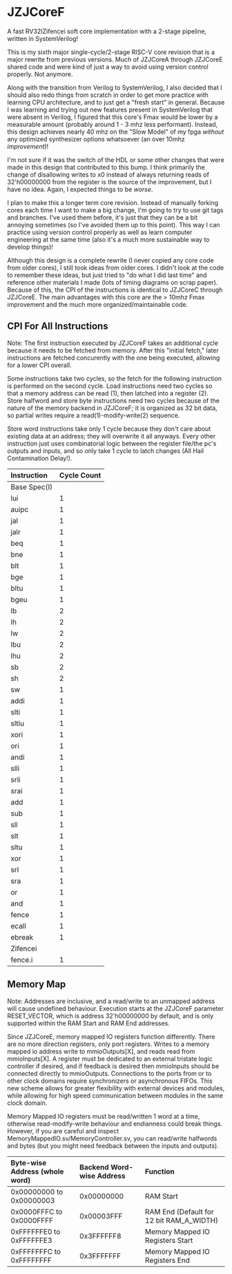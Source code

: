 # JZJCoreF

A fast RV32IZifencei soft core implementation with a 2-stage pipeline, written in SystemVerilog!

This is my sixth major single-cycle/2-stage RISC-V core revision that is a major rewrite from previous versions. Much of JZJCoreA through JZJCoreE shared code and were kind of just a way to avoid using version control properly. Not anymore.

Along with the transition from Verilog to SystemVerilog, I also decided that I should also redo things from scratch in order to get more practice with learning CPU architecture, and to just get a "fresh start" in general. Because I was learning and trying out new features present in SystemVerilog that were absent in Verilog, I figured that this core's Fmax would be lower by a measurable amount (probably around 1 - 3 mhz less performant). Instead, this design achieves nearly 40 mhz on the "Slow Model" of my fpga _without_ any optimized synthesizer options whatsoever (an over 10mhz _improvement_)!

I'm not sure if it was the switch of the HDL or some other changes that were made in this design that contributed to this bump. I think primarily the change of disallowing writes to x0 instead of always returning reads of 32'h00000000 from the register is the source of the improvement, but I have no idea. Again, I expected things to be _worse_.

I plan to make this a longer term core revision. Instead of manually forking cores each time I want to make a big change, I'm going to try to use git tags and branches. I've used them before, it's just that they can be a bit annoying sometimes (so I've avoided them up to this point). This way I can practice using version control properly as well as learn computer engineering at the same time (also it's a much more sustainable way to develop things)!

Although this design is a complete rewrite (I never copied any core code from older cores), I still took ideas from older cores. I didn't look at the code to remember these ideas, but just tried to "do what I did last time" and reference other materials I made (lots of timing diagrams on scrap paper). Because of this, the CPI of the instructions is identical to JZJCoreC through JZJCoreE. The main advantages with this core are the > 10mhz Fmax improvement and the much more organized/maintainable code.

## CPI For All Instructions

Note: The first instruction executed by JZJCoreF takes an additional cycle because it needs to be fetched from memory. After this "initial fetch," later instructions are fetched concurently with the one being executed, allowing for a lower CPI overall.

Some instructions take two cycles, so the fetch for the following instruction is performed on the second cycle. Load instructions need two cycles so that a memory address can be read (1), then latched into a register (2). Store halfword and store byte instructions need two cycles because of the nature of the memory backend in JZJCoreF; it is organized as 32 bit data, so partial writes require a read(1)-modify-write(2) sequence.

Store word instructions take only 1 cycle because they don't care about existing data at an address; they will overwrite it all anyways. Every other instruction just uses combinatorial logic between the register file/the pc's outputs and inputs, and so only take 1 cycle to latch changes (All Hail Contamination Delay!).

| Instruction | Cycle Count |
|:------------|:-----------------------|
|Base Spec(I)|
| lui | 1 |
| auipc | 1 |
| jal | 1 |
| jalr | 1 |
| beq | 1 |
| bne | 1 |
| blt | 1 |
| bge | 1 |
| bltu | 1 |
| bgeu | 1 |
| lb | 2 |
| lh | 2 |
| lw | 2 |
| lbu | 2 |
| lhu | 2 |
| sb | 2 |
| sh | 2 |
| sw | 1 |
| addi | 1 |
| slti | 1 |
| sltiu | 1 |
| xori | 1 |
| ori | 1 |
| andi | 1 |
| slli | 1 |
| srli | 1 |
| srai | 1 |
| add | 1 |
| sub | 1 |
| sll | 1 |
| slt | 1 |
| sltu | 1 |
| xor | 1 |
| srl | 1 |
| sra | 1 |
| or | 1 |
| and | 1 |
| fence | 1 |
| ecall | 1 |
| ebreak | 1 |
|Zifencei|
| fence.i | 1 |

## Memory Map

Note: Addresses are inclusive, and a read/write to an unmapped address will cause undefined behaviour. Execution starts at the JZJCoreF parameter RESET_VECTOR, which is address 32'h00000000 by default, and is only supported within the RAM Start and RAM End addresses.

Since JZJCoreE, memory mapped IO registers function differently. There are no more direction registers, only port registers. Writes to a memory mapped io address write to mmioOutputs[X], and reads read from mmioInputs[X]. A register must be dedicated to an external tristate logic controller if desired, and if feedback is desired then mmioInputs should be connected directly to mmioOutputs. Connections to the ports from or to other clock domains require synchronizers or asynchronous FIFOs. This new scheme allows for greater flexibility with external devices and modules, while allowing for high speed communication between modules in the same clock domain.

Memory Mapped IO registers must be read/written 1 word at a time, otherwise read-modify-write behaviour and endianness could break things. However, if you are careful and inspect MemoryMappedIO.sv/MemoryController.sv, you can read/write halfwords and bytes (but you might need feedback between the inputs and outputs).

| Byte-wise Address (whole word) | Backend Word-wise Address | Function |
|:------------------------------|:---------------------------|:---------|
|0x00000000 to 0x00000003|0x00000000|RAM Start|
|0x0000FFFC to 0x0000FFFF|0x00003FFF|RAM End (Default for 12 bit RAM_A_WIDTH)|
|0xFFFFFFE0 to 0xFFFFFFE3|0x3FFFFFF8|Memory Mapped IO Registers Start|
|0xFFFFFFFC to 0xFFFFFFFF|0x3FFFFFFF|Memory Mapped IO Registers End|
